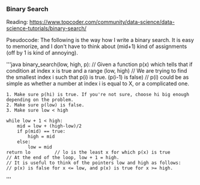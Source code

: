 ### Binary Search

Reading: https://www.topcoder.com/community/data-science/data-science-tutorials/binary-search/

Pseudocode:
The following is the way how I write a binary search. It is easy to memorize, and I don't have to think about (mid+1) kind of assignments (off by 1 is kind of annoying).

'''java
binary_search(low, high, p):
    // Given a function p(x) which tells that if condition at index x is true and a range (low, high)
    // We are trying to find the smallest index i such that p(i) is true. (p(i-1) is false)
    // p(i) could be as simple as whether a number at index i is equal to X, or a complicated one.

    1. Make sure p(hi) is true. If you're not sure, choose hi big enough depending on the problem.
    2. Make sure p(low) is false.
    3. Make sure low < high

    while low + 1 < high:
        mid = low + (high-low)/2
        if p(mid) == true:
            high = mid
        else:
            low = mid
    return lo         // lo is the least x for which p(x) is true
    // At the end of the loop, low + 1 = high. 
    // It is useful to think of the pointers low and high as follows:
    // p(x) is false for x <= low, and p(x) is true for x >= high.
'''
